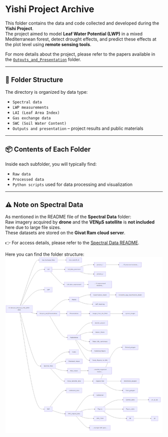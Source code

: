 # Yishi Project Archive

This folder contains the data and code collected and developed during the **Yishi Project**.  
The project aimed to model **Leaf Water Potential (LWP)** in a mixed Mediterranean forest, detect drought effects, and predict these effects at the plot level using **remote sensing tools**.

For more details about the project, please refer to the papers available in the [`Outputs_and_Presentation`](/Outputs_and_Presentations/Publications/Published_Papers) folder.

---

## 📁 Folder Structure

The directory is organized by data type:

- `Spectral data`
- `LWP measurements`
- `LAI (Leaf Area Index)`
- `Gas exchange data`
- `SWC (Soil Water Content)`
- `Outputs and presentation` – project results and public materials

---

## 📦 Contents of Each Folder

Inside each subfolder, you will typically find:

- `Raw data`
- `Processed data`
- `Python scripts` used for data processing and visualization

---

## ⚠️ Note on Spectral Data

As mentioned in the README file of the **Spectral Data** folder:  
Raw imagery acquired by **drone** and the **VENµS satellite** is **not included** here due to large file sizes.  
These datasets are stored on the **Givat Ram cloud server**.

👉 For access details, please refer to the [Spectral Data README](/Spectral_Data/README_Spetral_Data.md).


Here you can find the folder structure:
![Folder Structure](folder_structure.png)
